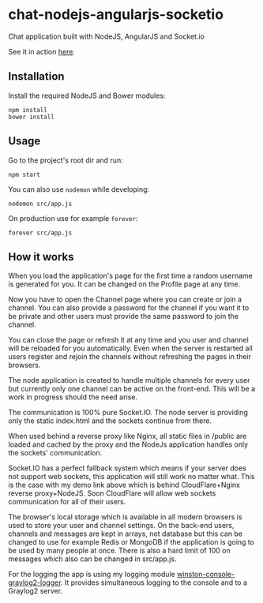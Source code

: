 # chat-nodejs-angularjs-socketio

Chat application built with NodeJS, AngularJS and Socket.io

See it in action [here](https://chat.iliyan-trifonov.com "Iliyan Trifonov's Chat App").

## Installation

Install the required NodeJS and Bower modules: 

    npm install
    bower install

## Usage

Go to the project's root dir and run:
    
    npm start

You can also use `nodemon` while developing:

    nodemon src/app.js
    
On production use for example `forever`:

    forever src/app.js

## How it works

When you load the application's page for the first time a random username is generated for you.
It can be changed on the Profile page at any time.

Now you have to open the Channel page where you can create or join a channel. You can also provide a password for the
channel if you want it to be private and other users must provide the same password to join the channel.

You can close the page or refresh it at any time and you user and channel will be reloaded for you automatically.
Even when the server is restarted all users register and rejoin the channels without refreshing the pages in their
browsers.

The node application is created to handle multiple channels for every user but currently only one channel can be active
on the front-end. This will be a work in progress should the need arise.

The communication is 100% pure Socket.IO. The node server is providing only the static index.html and the sockets continue
from there.

When used behind a reverse proxy like Nginx, all static files in /public are loaded and cached by the proxy and the 
NodeJs application handles only the sockets' communication.

Socket.IO has a perfect fallback system which means if your server does not support web sockets, this application will
still work no matter what. This is the case with my demo link above which is behind CloudFlare+Nginx reverse proxy+NodeJS.
Soon CloudFlare will allow web sockets communication for all of their users.

The browser's local storage which is available in all modern browsers is used to store your user and channel settings.
On the back-end users, channels and messages are kept in arrays, not database but this can be changed to use for example
Redis or MongoDB if the application is going to be used by many people at once.
There is also a hard limit of 100 on messages which also can be changed in src/app.js.

For the logging the app is using my logging module 
[winston-console-graylog2-logger](https://github.com/iliyan-trifonov/winston-console-graylog2-logger "winston-console-graylog2-logger"). 
It provides simultaneous logging to the console and to a Graylog2 server.
